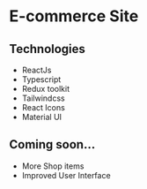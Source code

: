 # E-commerce Site

## Technologies
- ReactJs
- Typescript
- Redux toolkit
- Tailwindcss
- React Icons
- Material UI

## Coming soon...
- More Shop items
- Improved User Interface


